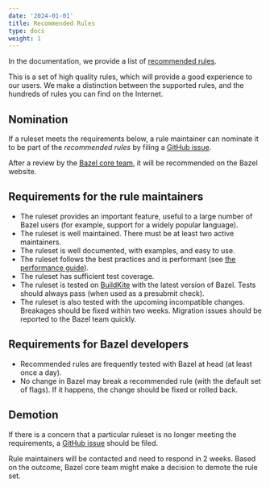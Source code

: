```yaml
---
date: '2024-01-01'
title: Recommended Rules
type: docs
weight: 1
---
```


In the documentation, we provide a list of
[recommended rules](/rules/).

This is a set of high quality rules, which will provide a good experience to our
users. We make a distinction between the supported rules, and the hundreds of
rules you can find on the Internet.

## Nomination

If a ruleset meets the requirements below, a rule maintainer can nominate it
to be part of the _recommended rules_ by filing a
[GitHub issue](https://github.com/bazelbuild/bazel/).

After a review by the [Bazel core team](/contribute/policy/), it
will be recommended on the Bazel website.

## Requirements for the rule maintainers

*   The ruleset provides an important feature, useful to a large number of Bazel
    users (for example, support for a widely popular language).
*   The ruleset is well maintained. There must be at least two active maintainers.
*   The ruleset is well documented, with examples, and easy to use.
*   The ruleset follows the best practices and is performant (see
    [the performance guide](/rules/performance/)).
*   The ruleset has sufficient test coverage.
*   The ruleset is tested on
    [BuildKite](https://github.com/bazelbuild/continuous-integration/blob/master/buildkite/README.md)
    with the latest version of Bazel. Tests should always pass (when used as a
    presubmit check).
*   The ruleset is also tested with the upcoming incompatible changes. Breakages
    should be fixed within two weeks. Migration issues should be reported to the
    Bazel team quickly.

## Requirements for Bazel developers

*   Recommended rules are frequently tested with Bazel at head (at least once a
    day).
*   No change in Bazel may break a recommended rule (with the default set of
    flags). If it happens, the change should be fixed or rolled back.

## Demotion

If there is a concern that a particular ruleset is no longer meeting the
requirements, a [GitHub issue](https://github.com/bazelbuild/bazel/) should be
filed.

Rule maintainers will be contacted and need to respond in 2 weeks. Based on the
outcome, Bazel core team might make a decision to demote the rule set.